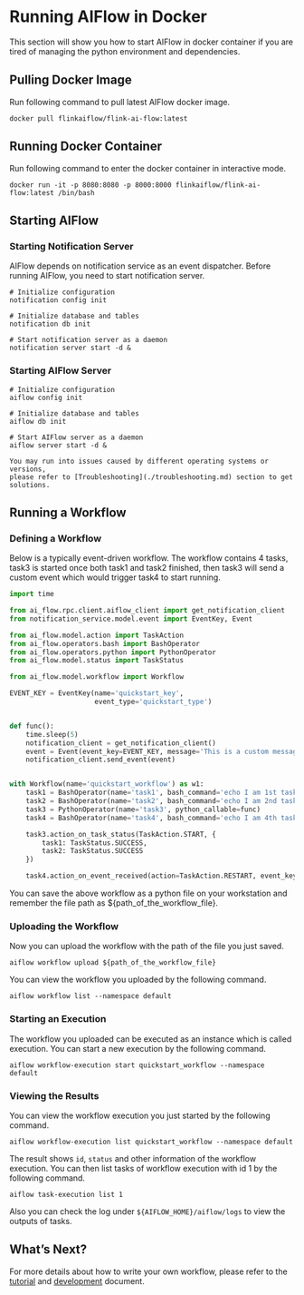 # Running AIFlow in Docker

This section will show you how to start AIFlow in docker container if you are tired of managing the python environment and dependencies.

## Pulling Docker Image
Run following command to pull latest AIFlow docker image.
```shell script
docker pull flinkaiflow/flink-ai-flow:latest
```

## Running Docker Container
Run following command to enter the docker container in interactive mode.
```shell script
docker run -it -p 8080:8080 -p 8000:8000 flinkaiflow/flink-ai-flow:latest /bin/bash
```

## Starting AIFlow 

### Starting Notification Server
AIFlow depends on notification service as an event dispatcher. Before running AIFlow, you need to start notification server.
```shell script
# Initialize configuration
notification config init 

# Initialize database and tables
notification db init

# Start notification server as a daemon
notification server start -d &
``` 

### Starting AIFlow Server
```shell script
# Initialize configuration
aiflow config init

# Initialize database and tables
aiflow db init

# Start AIFlow server as a daemon
aiflow server start -d &
```

```{note}
You may run into issues caused by different operating systems or versions, 
please refer to [Troubleshooting](./troubleshooting.md) section to get solutions.
```

## Running a Workflow

### Defining a Workflow
Below is a typically event-driven workflow. The workflow contains 4 tasks, task3 is started once both task1 and task2 finished, then task3 will send a custom event which would trigger task4 to start running.

```python
import time

from ai_flow.rpc.client.aiflow_client import get_notification_client
from notification_service.model.event import EventKey, Event

from ai_flow.model.action import TaskAction
from ai_flow.operators.bash import BashOperator
from ai_flow.operators.python import PythonOperator
from ai_flow.model.status import TaskStatus

from ai_flow.model.workflow import Workflow

EVENT_KEY = EventKey(name='quickstart_key',
                     event_type='quickstart_type')


def func():
    time.sleep(5)
    notification_client = get_notification_client()
    event = Event(event_key=EVENT_KEY, message='This is a custom message.')
    notification_client.send_event(event)


with Workflow(name='quickstart_workflow') as w1:
    task1 = BashOperator(name='task1', bash_command='echo I am 1st task.')
    task2 = BashOperator(name='task2', bash_command='echo I am 2nd task.')
    task3 = PythonOperator(name='task3', python_callable=func)
    task4 = BashOperator(name='task4', bash_command='echo I am 4th task.')

    task3.action_on_task_status(TaskAction.START, {
        task1: TaskStatus.SUCCESS,
        task2: TaskStatus.SUCCESS
    })

    task4.action_on_event_received(action=TaskAction.RESTART, event_key=EVENT_KEY)
```
You can save the above workflow as a python file on your workstation and remember the file path as ${path_of_the_workflow_file}.

### Uploading the Workflow

Now you can upload the workflow with the path of the file you just saved.
```
aiflow workflow upload ${path_of_the_workflow_file}
```

You can view the workflow you uploaded by the following command.
```shell script
aiflow workflow list --namespace default
```

### Starting an Execution
The workflow you uploaded can be executed as an instance which is called execution. You can start a new execution by the following command.
```
aiflow workflow-execution start quickstart_workflow --namespace default
```

### Viewing the Results
You can view the workflow execution you just started by the following command.
```shell script
aiflow workflow-execution list quickstart_workflow --namespace default
```
The result shows `id`, `status` and other information of the workflow execution.
You can then list tasks of workflow execution with id 1 by the following command.
```shell script
aiflow task-execution list 1
```
Also you can check the log under `${AIFLOW_HOME}/aiflow/logs` to view the outputs of tasks.


## What’s Next?

For more details about how to write your own workflow, please refer to the [tutorial](../../tutorial_and_examples/tutorial.md) and  [development](../../development/index.md) document.
